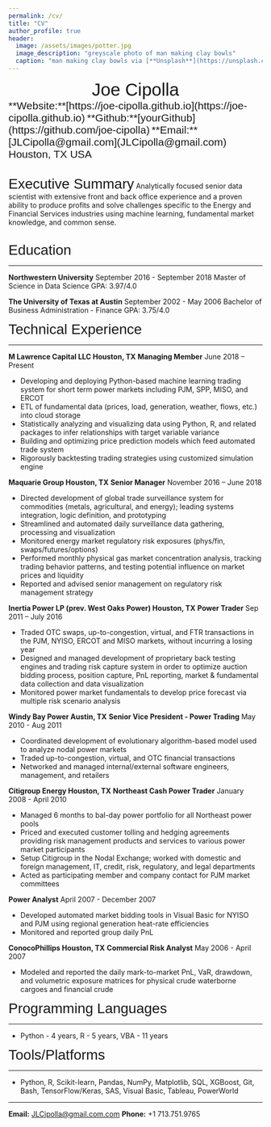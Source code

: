 ```yaml
---
permalink: /cv/
title: "CV"
author_profile: true
header:
  image: /assets/images/potter.jpg
  image_description: "greyscale photo of man making clay bowls"
  caption: "man making clay bowls via [**Unsplash**](https://unsplash.com/photos/CwPO8Fr8914)"
---
```


<center><span style="font-family:sans-serif; font-size:2.5em;">Joe Cipolla</span></center>
<right><span style="font-family:sans-serif; font-size:1.5em;">**Website:**[https://joe-cipolla.github.io](https://joe-cipolla.github.io)</span></right>
<right><span style="font-family:sans-serif; font-size:1.5em;">**Github:**[yourGithub](https://github.com/joe-cipolla)</span></right>
<right><span style="font-family:sans-serif; font-size:1.5em;">**Email:**[JLCipolla@gmail.com](JLCipolla@gmail.com)</span></right>
<right><span style="font-family:sans-serif; font-size:1.5em;">Houston, TX USA</span></right>
<br/><br/>

<span style="font-family:sans-serif; font-size:2em;">Executive Summary</span>
Analytically focused senior data scientist with extensive front and back office experience and a proven
ability to produce profits and solve challenges specific to the Energy and Financial Services
industries using machine learning, fundamental market knowledge, and common sense.
<br/><br/>


<span style="font-family:sans-serif; font-size:2em;">Education</span>
<br />
- - - -

**Northwestern University**                                September 2016 - September 2018
Master of Science in Data Science
GPA: 3.97/4.0

**The University of Texas at Austin**                      September 2002 - May 2006
Bachelor of Business Administration - Finance
GPA: 3.75/4.0

<span style="font-family:sans-serif; font-size:2em;">Technical Experience</span>
<br />
- - - -

**M Lawrence Capital LLC   Houston, TX**
**Managing Member**               June 2018 – Present
*	Developing and deploying Python-based machine learning trading system for short term power markets
  including PJM, SPP, MISO, and ERCOT
*	ETL of fundamental data (prices, load, generation, weather, flows, etc.) into cloud storage
*	Statistically analyzing and visualizing data using Python, R, and related packages to infer
  relationships with target variable variance
*	Building and optimizing price prediction models which feed automated trade system
*	Rigorously backtesting trading strategies using customized simulation engine

**Maquarie Group   Houston, TX**
**Senior Manager**               November 2016 – June 2018
*	Directed development of global trade surveillance system for commodities (metals, agricultural,
  and energy); leading systems integration, logic definition, and prototyping
* Streamlined and automated daily surveillance data gathering, processing and visualization
* Monitored energy market regulatory risk exposures (phys/fin, swaps/futures/options)
* Performed monthly physical gas market concentration analysis, tracking trading behavior patterns,
  and testing potential influence on market prices and liquidity
* Reported and advised senior management on regulatory risk management strategy


**Inertia Power LP (prev. West Oaks Power)   Houston, TX**
**Power Trader**               Sep 2011 – July 2016
* Traded OTC swaps, up-to-congestion, virtual, and FTR transactions in the PJM, NYISO, ERCOT and
  MISO markets, without incurring a losing year
* Designed and managed development of proprietary back testing engines and trading risk capture
  system in order to optimize auction bidding process, position capture, PnL reporting, market
  & fundamental data collection and data visualization
* Monitored power market fundamentals to develop price forecast via multiple risk scenario analysis


**Windy Bay Power   Austin, TX**
**Senior Vice President - Power Trading**               May 2010 - Aug 2011
*	Coordinated development of evolutionary algorithm-based model used to analyze nodal power markets
*	Traded up-to-congestion, virtual, and OTC financial transactions
*	Networked and managed internal/external software engineers, management, and retailers


**Citigroup Energy   Houston, TX**
**Northeast Cash Power Trader**               January 2008 - April 2010
* Managed 6 months to bal-day power portfolio for all Northeast power pools
* Priced and executed customer tolling and hedging agreements providing risk management
  products and services to various power market participants
* Setup Citigroup in the Nodal Exchange; worked with domestic and foreign management, IT,
  credit, risk, regulatory, and legal departments
* Acted as participating member and company contact for PJM market committees

**Power Analyst**               April 2007 - December 2007
* Developed automated market bidding tools in Visual Basic for NYISO and PJM using regional
  generation heat-rate efficiencies
* Monitored and reported group daily PnL


**ConocoPhillips   Houston, TX**
**Commercial Risk Analyst**               May 2006 - April 2007
*	Modeled and reported the daily mark-to-market PnL, VaR, drawdown, and volumetric exposure
  matrices for physical crude waterborne cargoes and financial crude



<span style="font-family:sans-serif; font-size:2em;">Programming Languages</span>
<br />
- - - -

   * Python - 4 years, R - 5 years, VBA - 11 years


<span style="font-family:sans-serif; font-size:2em;">Tools/Platforms</span>
<br />
- - - -

* Python, R, Scikit-learn, Pandas, NumPy, Matplotlib, SQL, XGBoost, Git, Bash, TensorFlow/Keras, SAS, Visual Basic, Tableau, PowerWorld



- - - -
**Email:** JLCipolla@gmail.com.com
**Phone:** +1 713.751.9765
